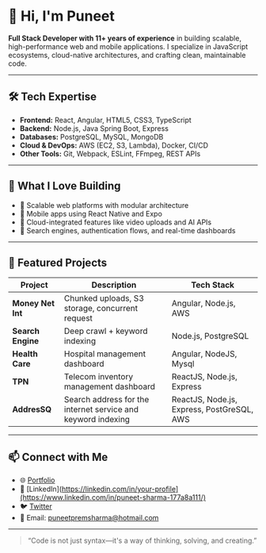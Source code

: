 # 👋 Hi, I'm Puneet

**Full Stack Developer with 11+ years of experience** in building scalable, high-performance web and mobile applications. I specialize in JavaScript ecosystems, cloud-native architectures, and crafting clean, maintainable code.

---

## 🛠️ Tech Expertise

- **Frontend:** React, Angular, HTML5, CSS3, TypeScript  
- **Backend:** Node.js, Java Spring Boot, Express  
- **Databases:** PostgreSQL, MySQL, MongoDB  
- **Cloud & DevOps:** AWS (EC2, S3, Lambda), Docker, CI/CD  
- **Other Tools:** Git, Webpack, ESLint, FFmpeg, REST APIs

---

## 🚀 What I Love Building

- 🔹 Scalable web platforms with modular architecture  
- 🔹 Mobile apps using React Native and Expo  
- 🔹 Cloud-integrated features like video uploads and AI APIs  
- 🔹 Search engines, authentication flows, and real-time dashboards  

---

## 📂 Featured Projects

| Project | Description | Tech Stack |
|--------|-------------|------------|
| **Money Net Int** | Chunked uploads, S3 storage, concurrent request | Angular, Node.js, AWS |
| **Search Engine** | Deep crawl + keyword indexing | Node.js, PostgreSQL |
| **Health Care** | Hospital management dashboard | Angular, NodeJS, Mysql|
| **TPN** | Telecom inventory management dashboard  | ReactJS, Node.js, Express |
| **AddresSQ** | Search address for the internet service and keyword indexing  | ReactJS, Node.js, Express, PostGreSQL, AWS |

---

## 📫 Connect with Me

- 🌐 [Portfolio](https://your-portfolio.com)  
- 💼 [LinkedIn](https://linkedin.com/in/your-profile](https://www.linkedin.com/in/puneet-sharma-177a8a111/)  
- 🐦 [Twitter](https://twitter.com/your-handle)  
- 📧 Email: puneetpremsharma@hotmail.com

---

> “Code is not just syntax—it's a way of thinking, solving, and creating.”
